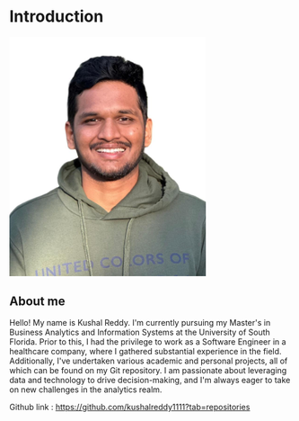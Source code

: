 # **Introduction**

<p align="left">
  <img src="https://github.com/kushalreddy1111/Introduction/blob/main/kush.jpeg" width="350" alt="Kushal Reddy">
</p>


## **About me**

Hello! My name is Kushal Reddy. I'm currently pursuing my Master's in Business Analytics and Information Systems at the University of South Florida. Prior to this, I had the privilege to work as a Software Engineer in a healthcare company, where I gathered substantial experience in the field. Additionally, I've undertaken various academic and personal projects, all of which can be found on my Git repository. I am passionate about leveraging data and technology to drive decision-making, and I'm always eager to take on new challenges in the analytics realm.

Github link : https://github.com/kushalreddy1111?tab=repositories
